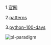 1.[官网](https://www.python.org/)

2.[patterns](https://github.com/faif/python-patterns)

3.[python-100-days](https://github.com/jackfrued/Python-100-Days)




![pl-paradigm](https://raw.githubusercontent.com/dunwu/javase-notes/be301e461af1c74c65f599316331d682ada9a2b4/docs/extend/learn-programming-language.png)



